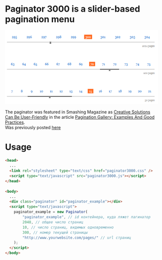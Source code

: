 Paginator 3000 is a slider-based pagination menu
=========================
![](https://github.com/Cosmologist/paginator3000/blob/master/docs/paginator-3000.png)

The paginator was featured in Smashing Magazine as [Creative Solutions Can Be User-Friendly](https://www.smashingmagazine.com/2007/11/pagination-gallery-examples-and-good-practices/) in the article [Pagination Gallery: Examples And Good Practices](https://www.smashingmagazine.com/2007/11/pagination-gallery-examples-and-good-practices/).  
Was previously posted [here](http://karaboz.ru/2007/11/19/paginator-3000-postranichnaya-navigaciya-budushhego/)

# Usage

```html
<head>
  ...
  <link rel="stylesheet" type="text/css" href="paginator3000.css" />
  <script type="text/javascript" src="paginator3000.js"></script>
</head>

<body>
  ...
  <div class="paginator" id="paginator_example"></div>
  <script type="text/javascript">
  	paginator_example = new Paginator(
  		"paginator_example", // id контейнера, куда ляжет пагинатор
  		2048, // общее число страниц
  		10, // число страниц, видимых одновременно
  		300, // номер текущей страницы
  		"http://www.yourwebsite.com/pages/" // url страниц
  	);
  </script>
</body>
```
